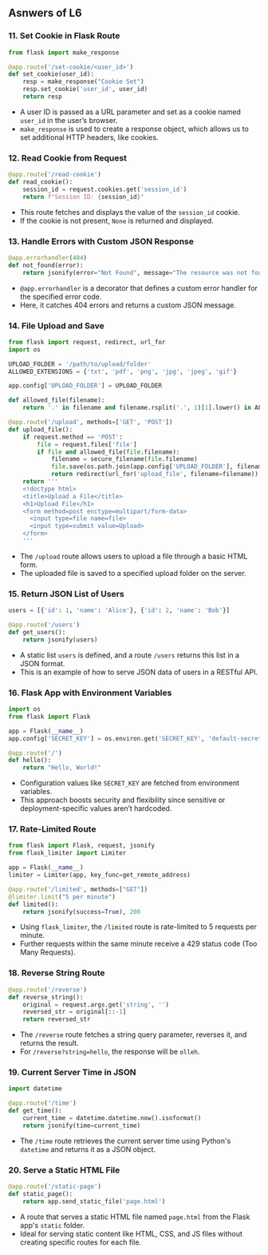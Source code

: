 ## Asnwers of L6

### 11. Set Cookie in Flask Route
```python
from flask import make_response

@app.route('/set-cookie/<user_id>')
def set_cookie(user_id):
    resp = make_response("Cookie Set")
    resp.set_cookie('user_id', user_id)
    return resp
```
* A user ID is passed as a URL parameter and set as a cookie named `user_id` in the user’s browser.
* `make_response` is used to create a response object, which allows us to set additional HTTP headers, like cookies.

### 12. Read Cookie from Request
```python
@app.route('/read-cookie')
def read_cookie():
    session_id = request.cookies.get('session_id')
    return f"Session ID: {session_id}"
```
* This route fetches and displays the value of the `session_id` cookie.
* If the cookie is not present, `None` is returned and displayed.

### 13. Handle Errors with Custom JSON Response
```python
@app.errorhandler(404)
def not_found(error):
    return jsonify(error="Not Found", message="The resource was not found"), 404
```
* `@app.errorhandler` is a decorator that defines a custom error handler for the specified error code.
* Here, it catches 404 errors and returns a custom JSON message.

### 14. File Upload and Save
```python
from flask import request, redirect, url_for
import os

UPLOAD_FOLDER = '/path/to/upload/folder'
ALLOWED_EXTENSIONS = {'txt', 'pdf', 'png', 'jpg', 'jpeg', 'gif'}

app.config['UPLOAD_FOLDER'] = UPLOAD_FOLDER

def allowed_file(filename):
    return '.' in filename and filename.rsplit('.', 1)[1].lower() in ALLOWED_EXTENSIONS

@app.route('/upload', methods=['GET', 'POST'])
def upload_file():
    if request.method == 'POST':
        file = request.files['file']
        if file and allowed_file(file.filename):
            filename = secure_filename(file.filename)
            file.save(os.path.join(app.config['UPLOAD_FOLDER'], filename))
            return redirect(url_for('upload_file', filename=filename))
    return '''
    <!doctype html>
    <title>Upload a File</title>
    <h1>Upload File</h1>
    <form method=post enctype=multipart/form-data>
      <input type=file name=file>
      <input type=submit value=Upload>
    </form>
    '''
```
* The `/upload` route allows users to upload a file through a basic HTML form.
* The uploaded file is saved to a specified upload folder on the server.

### 15. Return JSON List of Users
```python
users = [{'id': 1, 'name': 'Alice'}, {'id': 2, 'name': 'Bob'}]

@app.route('/users')
def get_users():
    return jsonify(users)
```
* A static list `users` is defined, and a route `/users` returns this list in a JSON format.
* This is an example of how to serve JSON data of users in a RESTful API.

### 16. Flask App with Environment Variables
```python
import os
from flask import Flask

app = Flask(__name__)
app.config['SECRET_KEY'] = os.environ.get('SECRET_KEY', 'default-secret-key')

@app.route('/')
def hello():
    return "Hello, World!"
```
* Configuration values like `SECRET_KEY` are fetched from environment variables.
* This approach boosts security and flexibility since sensitive or deployment-specific values aren’t hardcoded.

### 17. Rate-Limited Route
```python
from flask import Flask, request, jsonify
from flask_limiter import Limiter

app = Flask(__name__)
limiter = Limiter(app, key_func=get_remote_address)

@app.route('/limited', methods=["GET"])
@limiter.limit("5 per minute")
def limited():
    return jsonify(success=True), 200
```
* Using `flask_limiter`, the `/limited` route is rate-limited to 5 requests per minute.
* Further requests within the same minute receive a 429 status code (Too Many Requests).

### 18. Reverse String Route
```python
@app.route('/reverse')
def reverse_string():
    original = request.args.get('string', '')
    reversed_str = original[::-1]
    return reversed_str
```
* The `/reverse` route fetches a string query parameter, reverses it, and returns the result.
* For `/reverse?string=hello`, the response will be `olleh`.

### 19. Current Server Time in JSON
```python
import datetime

@app.route('/time')
def get_time():
    current_time = datetime.datetime.now().isoformat()
    return jsonify(time=current_time)
```
* The `/time` route retrieves the current server time using Python's `datetime` and returns it as a JSON object.

### 20. Serve a Static HTML File
```python
@app.route('/static-page')
def static_page():
    return app.send_static_file('page.html')
```
* A route that serves a static HTML file named `page.html` from the Flask app's `static` folder.
* Ideal for serving static content like HTML, CSS, and JS files without creating specific routes for each file.
